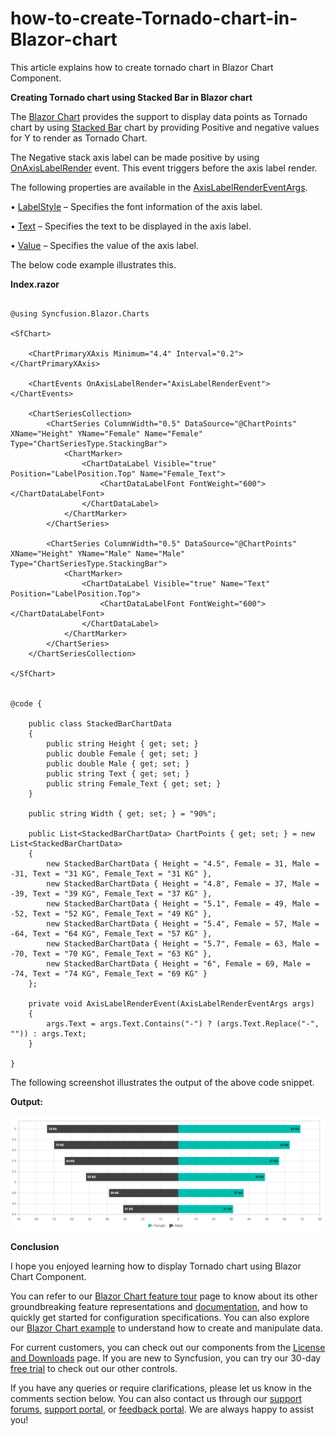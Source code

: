 # how-to-create-Tornado-chart-in-Blazor-chart

This article explains how to create tornado chart in Blazor Chart Component.

**Creating Tornado chart using Stacked Bar in Blazor chart**

The [Blazor Chart](https://www.syncfusion.com/blazor-components/blazor-charts) provides the support to display data points as Tornado chart by using [Stacked Bar](https://www.syncfusion.com/blazor-components/blazor-charts/chart-types/stacked-bar-chart) chart by providing Positive and negative values for Y to render as Tornado Chart.

The Negative stack axis label can be made positive by using [OnAxisLabelRender](https://help.syncfusion.com/cr/blazor/Syncfusion.Blazor.Charts.ChartEvents.html#Syncfusion_Blazor_Charts_ChartEvents_OnAxisLabelRender) event. This event triggers before the axis label render.

The following properties are available in the [AxisLabelRenderEventArgs](https://help.syncfusion.com/cr/blazor/Syncfusion.Blazor.Charts.AxisLabelRenderEventArgs.html).

•	[LabelStyle](https://help.syncfusion.com/cr/blazor/Syncfusion.Blazor.Charts.AxisLabelRenderEventArgs.html#Syncfusion_Blazor_Charts_AxisLabelRenderEventArgs_LabelStyle) – Specifies the font information of the axis label.

•	[Text](https://help.syncfusion.com/cr/blazor/Syncfusion.Blazor.Charts.AxisLabelRenderEventArgs.html#Syncfusion_Blazor_Charts_AxisLabelRenderEventArgs_Text) – Specifies the text to be displayed in the axis label.

•	[Value](https://help.syncfusion.com/cr/blazor/Syncfusion.Blazor.Charts.AxisLabelRenderEventArgs.html#Syncfusion_Blazor_Charts_AxisLabelRenderEventArgs_Value) – Specifies the value of the axis label.

The below code example illustrates this.

**Index.razor**

```cshtml

@using Syncfusion.Blazor.Charts

<SfChart>

    <ChartPrimaryXAxis Minimum="4.4" Interval="0.2"></ChartPrimaryXAxis>

    <ChartEvents OnAxisLabelRender="AxisLabelRenderEvent"></ChartEvents>

    <ChartSeriesCollection>
        <ChartSeries ColumnWidth="0.5" DataSource="@ChartPoints" XName="Height" YName="Female" Name="Female" Type="ChartSeriesType.StackingBar">
            <ChartMarker>
                <ChartDataLabel Visible="true" Position="LabelPosition.Top" Name="Female_Text">
                    <ChartDataLabelFont FontWeight="600"></ChartDataLabelFont>
                </ChartDataLabel>
            </ChartMarker>
        </ChartSeries>
        
        <ChartSeries ColumnWidth="0.5" DataSource="@ChartPoints" XName="Height" YName="Male" Name="Male" Type="ChartSeriesType.StackingBar">
            <ChartMarker>
                <ChartDataLabel Visible="true" Name="Text" Position="LabelPosition.Top">
                    <ChartDataLabelFont FontWeight="600"></ChartDataLabelFont>
                </ChartDataLabel>
            </ChartMarker>
        </ChartSeries>
    </ChartSeriesCollection>

</SfChart>


@code {

    public class StackedBarChartData
    {
        public string Height { get; set; }
        public double Female { get; set; }
        public double Male { get; set; }
        public string Text { get; set; }
        public string Female_Text { get; set; }
    }

    public string Width { get; set; } = "90%";

    public List<StackedBarChartData> ChartPoints { get; set; } = new List<StackedBarChartData>
    {
        new StackedBarChartData { Height = "4.5", Female = 31, Male = -31, Text = "31 KG", Female_Text = "31 KG" },
        new StackedBarChartData { Height = "4.8", Female = 37, Male = -39, Text = "39 KG", Female_Text = "37 KG" },
        new StackedBarChartData { Height = "5.1", Female = 49, Male = -52, Text = "52 KG", Female_Text = "49 KG" },
        new StackedBarChartData { Height = "5.4", Female = 57, Male = -64, Text = "64 KG", Female_Text = "57 KG" },
        new StackedBarChartData { Height = "5.7", Female = 63, Male = -70, Text = "70 KG", Female_Text = "63 KG" },
        new StackedBarChartData { Height = "6", Female = 69, Male = -74, Text = "74 KG", Female_Text = "69 KG" }
    };   
    
    private void AxisLabelRenderEvent(AxisLabelRenderEventArgs args)
    {
        args.Text = args.Text.Contains("-") ? (args.Text.Replace("-", "")) : args.Text;
    }

}

```


The following screenshot illustrates the output of the above code snippet.

**Output:**
 
![](/tornado-chart.png)


**Conclusion**

I hope you enjoyed learning how to display Tornado chart using Blazor Chart Component.

You can refer to our [Blazor Chart feature tour](https://www.syncfusion.com/blazor-components/blazor-charts) page to know about its other groundbreaking feature representations and [documentation](https://blazor.syncfusion.com/documentation/chart/getting-started), and how to quickly get started for configuration specifications. You can also explore our [Blazor Chart example](https://blazor.syncfusion.com/demos/chart/line?theme=bootstrap5) to understand how to create and manipulate data.

For current customers, you can check out our components from the [License and Downloads](https://www.syncfusion.com/sales/teamlicense) page. If you are new to Syncfusion, you can try our 30-day [free trial](https://www.syncfusion.com/downloads/blazor) to check out our other controls.

If you have any queries or require clarifications, please let us know in the comments section below. You can also contact us through our [support forums](https://www.syncfusion.com/forums), [support portal](https://support.syncfusion.com/create), or [feedback portal](https://www.syncfusion.com/feedback/blazor-components?control=charts). We are always happy to assist you!